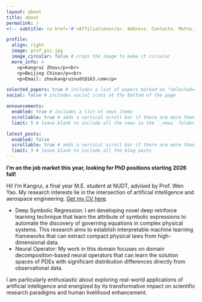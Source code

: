 ```yaml
---
layout: about
title: about
permalink: /
<!-- subtitle: <a href='#'>Affiliations</a>. Address. Contacts. Motto. Etc.-->

profile:
  align: right
  image: prof_pic.jpg
  image_circular: false # crops the image to make it circular
  more_info: >
    <p>Kangrui Zhou</p><br>
    <p>Beijing China</p><br>
    <p>Email: zhoukangruinudt@163.com</p>

selected_papers: true # includes a list of papers marked as "selected={true}"
social: false # includes social icons at the bottom of the page

announcements:
  enabled: true # includes a list of news items
  scrollable: true # adds a vertical scroll bar if there are more than 3 news items
  limit: 5 # leave blank to include all the news in the `_news` folder

latest_posts:
  enabled: false
  scrollable: true # adds a vertical scroll bar if there are more than 3 new posts items
  limit: 3 # leave blank to include all the blog posts
---
```


**I’m on the job market this year, looking for PhD positions starting 2026 fall!**

Hi! I’m Kangrui, a final year M.E. student at NUDT, advised by Prof. Wen Yao. My research interests lie in the intersection of artificial intelligence and aerospace engineering. [Get my CV here](https://kangruizhou.github.io/assets/pdf/KangruiZhou_resume.pdf).

- Deep Symbolic Regression: I am developing novel deep reinforce learning technique that learn the attribute of symbolic expressions to automate the discovery of governing equations in complex physical systems. This research aims to establish interpretable machine learning frameworks that can extract compact physical laws from high-dimensional data.
- Neural Operator: My work in this domain focuses on domain decomposition-based neural operators that can learn the solution spaces of PDEs with significant distribution differences directly from observational data.

I am particularly enthusiastic about exploring real-world applications of artificial intelligence and energized by its transformative impact on scientific research paradigms and human livelihood enhancement.

